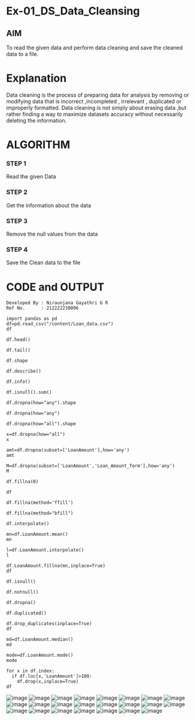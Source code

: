 # Ex-01_DS_Data_Cleansing


## AIM
To read the given data and perform data cleaning and save the cleaned data to a file. 

# Explanation
Data cleaning is the process of preparing data for analysis by removing or modifying data that is incorrect ,incompleted , irrelevant , duplicated or improperly formatted. 
Data cleaning is not simply about erasing data ,but rather finding a way to maximize datasets accuracy without necessarily deleting the information. 

# ALGORITHM
### STEP 1
Read the given Data
### STEP 2
Get the information about the data
### STEP 3
Remove the null values from the data
### STEP 4
Save the Clean data to the file

# CODE and OUTPUT
```
Developed By : Niraunjana Gayathri G R
Ref No.      : 212222230096
```
```
import pandas as pd
df=pd.read_csv("/content/Loan_data.csv")
df

df.head()

df.tail()

df.shape

df.describe()

df.info()

df.isnull().sum()

df.dropna(how="any").shape

df.dropna(how="any")

df.dropna(how="all").shape

x=df.dropna(how="all")
x

amt=df.dropna(subset=['LoanAmount'],how='any')
amt

M=df.dropna(subset=['LoanAmount','Loan_Amount_Term'],how='any')
M

df.fillna(0)

df

df.fillna(method='ffill')

df.fillna(method="bfill")

df.interpolate()

mn=df.LoanAmount.mean()
mn

l=df.LoanAmount.interpolate()
l

df.LoanAmount.fillna(mn,inplace=True)
df

df.isnull()

df.notnull()

df.dropna()

df.duplicated()

df.drop_duplicates(inplace=True)
df

md=df.LoanAmount.median()
md

mode=df.LoanAmount.mode()
mode

for x in df.index:
  if df.loc[x,'LoanAmount']>100:
    df.drop(x,inplace=True)
df
```
![image](https://github.com/niraunjana/ODD2023-Datascience-Ex01/assets/119395610/99761dfe-25ae-4aa5-8dbb-8ef4e069da1a)
![image](https://github.com/niraunjana/ODD2023-Datascience-Ex01/assets/119395610/121b535a-92ae-4c74-91fa-86b35e12ef14)
![image](https://github.com/niraunjana/ODD2023-Datascience-Ex01/assets/119395610/dc0559e2-709d-42cf-816b-a6f2f6822d93)
![image](https://github.com/niraunjana/ODD2023-Datascience-Ex01/assets/119395610/149d840d-aada-4d7c-b427-45804e43548c)
![image](https://github.com/niraunjana/ODD2023-Datascience-Ex01/assets/119395610/6b3db76f-3113-4d45-bbe8-7a06d783f423)
![image](https://github.com/niraunjana/ODD2023-Datascience-Ex01/assets/119395610/6b4a1492-7d37-4cdb-a0db-83c682ac4e37)
![image](https://github.com/niraunjana/ODD2023-Datascience-Ex01/assets/119395610/c7f1798b-f6b6-4a6a-9ad7-7655233d079a)
![image](https://github.com/niraunjana/ODD2023-Datascience-Ex01/assets/119395610/ea8d68ea-ae48-41d1-b1c6-cd0ae6e35a94)
![image](https://github.com/niraunjana/ODD2023-Datascience-Ex01/assets/119395610/81d9fef7-02d1-4942-824b-af746f2b49d0)
![image](https://github.com/niraunjana/ODD2023-Datascience-Ex01/assets/119395610/a1264e8f-af7f-49d9-be32-05bab4be588f)
![image](https://github.com/niraunjana/ODD2023-Datascience-Ex01/assets/119395610/5231c0bb-7c9e-4c58-9f20-2f0f2cb46ebf)
![image](https://github.com/niraunjana/ODD2023-Datascience-Ex01/assets/119395610/fb8f9789-2768-4f22-9536-ceb9688f2e3b)
![image](https://github.com/niraunjana/ODD2023-Datascience-Ex01/assets/119395610/626cdb50-1e26-4cee-b729-a7893377f808)
![image](https://github.com/niraunjana/ODD2023-Datascience-Ex01/assets/119395610/c61d70c8-5f68-4eb8-afe5-54e7a54b78f7)
![image](https://github.com/niraunjana/ODD2023-Datascience-Ex01/assets/119395610/8a51ac93-0287-4666-964a-c7c3e580d786)
![image](https://github.com/niraunjana/ODD2023-Datascience-Ex01/assets/119395610/2d22f549-7965-4846-b316-1c1f9ae1dc65)
![image](https://github.com/niraunjana/ODD2023-Datascience-Ex01/assets/119395610/3ee4fe33-9e75-4458-8d1b-58733c9213ef)
![image](https://github.com/niraunjana/ODD2023-Datascience-Ex01/assets/119395610/a0c0bfe5-9e08-4c68-941c-e3aa16b9ca0a)
![image](https://github.com/niraunjana/ODD2023-Datascience-Ex01/assets/119395610/1727400d-784c-4278-bd67-0fd73f6e127a)
![image](https://github.com/niraunjana/ODD2023-Datascience-Ex01/assets/119395610/e63e1ca8-6e9c-44f4-9c48-09677f293c8e)
![image](https://github.com/niraunjana/ODD2023-Datascience-Ex01/assets/119395610/34f01257-7b33-4df9-b30f-3302bc4b40b9)
![image](https://github.com/niraunjana/ODD2023-Datascience-Ex01/assets/119395610/1a99ba82-6ad9-4b9b-a1b0-8b9ca4f87820)
![image](https://github.com/niraunjana/ODD2023-Datascience-Ex01/assets/119395610/bd1c5fe0-0e8d-46bb-9e7d-6f72e4c081df)











